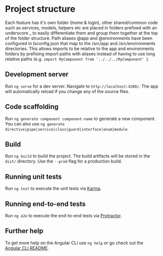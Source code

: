 # Project structure

Each feature has it's own folder (home & login), 
other shared/common code such as services, models, 
helpers etc are placed in folders prefixed with an underscore 
_ to easily differentiate them and group them together at the 
top of the folder structure.
Path aliases @app and @environments have been configured in
 tsconfig.json that map to the /src/app and /src/environments directories.
  This allows imports to be relative to the app and environments folders 
  by prefixing import paths with aliases instead of having to use long 
  relative
 paths (e.g. `import MyComponent from '../../../MyComponent' `).
 

## Development server

Run `ng serve` for a dev server. Navigate to `http://localhost:4200/`. The app will automatically reload if you change any of the source files.

## Code scaffolding

Run `ng generate component component-name` to generate a new component. You can also use `ng generate directive|pipe|service|class|guard|interface|enum|module`.

## Build

Run `ng build` to build the project. The build artifacts will be stored in the `dist/` directory. Use the `--prod` flag for a production build.

## Running unit tests

Run `ng test` to execute the unit tests via [Karma](https://karma-runner.github.io).

## Running end-to-end tests

Run `ng e2e` to execute the end-to-end tests via [Protractor](http://www.protractortest.org/).

## Further help

To get more help on the Angular CLI use `ng help` or go check out the [Angular CLI README](https://github.com/angular/angular-cli/blob/master/README.md).
